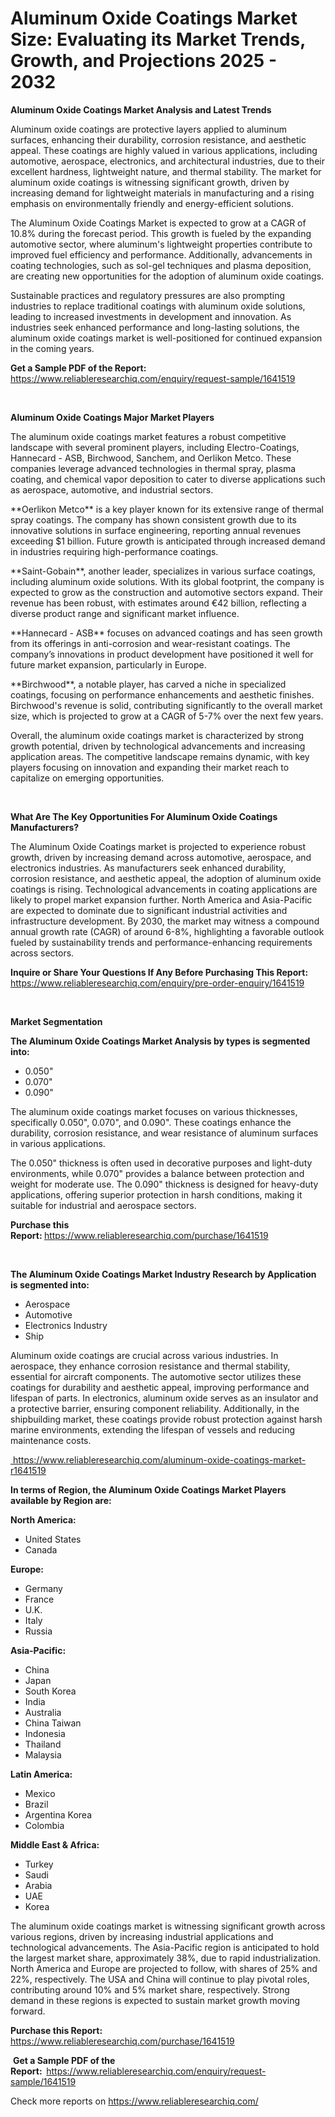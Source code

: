<p><h1>Aluminum Oxide Coatings Market Size: Evaluating its Market Trends, Growth, and Projections 2025 - 2032</h1></p><p><strong>Aluminum Oxide Coatings Market Analysis and Latest Trends</strong></p>
<p><p>Aluminum oxide coatings are protective layers applied to aluminum surfaces, enhancing their durability, corrosion resistance, and aesthetic appeal. These coatings are highly valued in various applications, including automotive, aerospace, electronics, and architectural industries, due to their excellent hardness, lightweight nature, and thermal stability. The market for aluminum oxide coatings is witnessing significant growth, driven by increasing demand for lightweight materials in manufacturing and a rising emphasis on environmentally friendly and energy-efficient solutions.</p><p>The Aluminum Oxide Coatings Market is expected to grow at a CAGR of 10.8% during the forecast period. This growth is fueled by the expanding automotive sector, where aluminum's lightweight properties contribute to improved fuel efficiency and performance. Additionally, advancements in coating technologies, such as sol-gel techniques and plasma deposition, are creating new opportunities for the adoption of aluminum oxide coatings. </p><p>Sustainable practices and regulatory pressures are also prompting industries to replace traditional coatings with aluminum oxide solutions, leading to increased investments in development and innovation. As industries seek enhanced performance and long-lasting solutions, the aluminum oxide coatings market is well-positioned for continued expansion in the coming years.</p></p>
<p><strong>Get a Sample PDF of the Report:&nbsp;</strong> <a href="https://www.reliableresearchiq.com/enquiry/request-sample/1641519?utm_campaign=2883&utm_medium=2&utm_source=Github&utm_content=ia&utm_term=02042025&utm_id=aluminum-oxide-coatings">https://www.reliableresearchiq.com/enquiry/request-sample/1641519</a></p>
<p>&nbsp;</p>
<p><strong>Aluminum Oxide Coatings Major Market Players</strong></p>
<p><p>The aluminum oxide coatings market features a robust competitive landscape with several prominent players, including Electro-Coatings, Hannecard - ASB, Birchwood, Sanchem, and Oerlikon Metco. These companies leverage advanced technologies in thermal spray, plasma coating, and chemical vapor deposition to cater to diverse applications such as aerospace, automotive, and industrial sectors.</p><p>**Oerlikon Metco** is a key player known for its extensive range of thermal spray coatings. The company has shown consistent growth due to its innovative solutions in surface engineering, reporting annual revenues exceeding $1 billion. Future growth is anticipated through increased demand in industries requiring high-performance coatings.</p><p>**Saint-Gobain**, another leader, specializes in various surface coatings, including aluminum oxide solutions. With its global footprint, the company is expected to grow as the construction and automotive sectors expand. Their revenue has been robust, with estimates around €42 billion, reflecting a diverse product range and significant market influence.</p><p>**Hannecard - ASB** focuses on advanced coatings and has seen growth from its offerings in anti-corrosion and wear-resistant coatings. The company’s innovations in product development have positioned it well for future market expansion, particularly in Europe.</p><p>**Birchwood**, a notable player, has carved a niche in specialized coatings, focusing on performance enhancements and aesthetic finishes. Birchwood's revenue is solid, contributing significantly to the overall market size, which is projected to grow at a CAGR of 5-7% over the next few years.</p><p>Overall, the aluminum oxide coatings market is characterized by strong growth potential, driven by technological advancements and increasing application areas. The competitive landscape remains dynamic, with key players focusing on innovation and expanding their market reach to capitalize on emerging opportunities.</p></p>
<p>&nbsp;</p>
<p><strong>What Are The Key Opportunities For Aluminum Oxide Coatings Manufacturers?</strong></p>
<p><p>The Aluminum Oxide Coatings market is projected to experience robust growth, driven by increasing demand across automotive, aerospace, and electronics industries. As manufacturers seek enhanced durability, corrosion resistance, and aesthetic appeal, the adoption of aluminum oxide coatings is rising. Technological advancements in coating applications are likely to propel market expansion further. North America and Asia-Pacific are expected to dominate due to significant industrial activities and infrastructure development. By 2030, the market may witness a compound annual growth rate (CAGR) of around 6-8%, highlighting a favorable outlook fueled by sustainability trends and performance-enhancing requirements across sectors.</p></p>
<p><strong>Inquire or Share Your Questions If Any Before Purchasing This Report:</strong> <a href="https://www.reliableresearchiq.com/enquiry/pre-order-enquiry/1641519?utm_campaign=2883&utm_medium=2&utm_source=Github&utm_content=ia&utm_term=02042025&utm_id=aluminum-oxide-coatings">https://www.reliableresearchiq.com/enquiry/pre-order-enquiry/1641519</a></p>
<p>&nbsp;</p>
<p><strong>Market Segmentation</strong></p>
<p><strong>The Aluminum Oxide Coatings Market Analysis by types is segmented into:</strong></p>
<p><ul><li>0.050"</li><li>0.070"</li><li>0.090"</li></ul></p>
<p><p>The aluminum oxide coatings market focuses on various thicknesses, specifically 0.050", 0.070", and 0.090". These coatings enhance the durability, corrosion resistance, and wear resistance of aluminum surfaces in various applications. </p><p>The 0.050" thickness is often used in decorative purposes and light-duty environments, while 0.070" provides a balance between protection and weight for moderate use. The 0.090" thickness is designed for heavy-duty applications, offering superior protection in harsh conditions, making it suitable for industrial and aerospace sectors.</p></p>
<p><strong>Purchase this Report:&nbsp;</strong><a href="https://www.reliableresearchiq.com/purchase/1641519?utm_campaign=2883&utm_medium=2&utm_source=Github&utm_content=ia&utm_term=02042025&utm_id=aluminum-oxide-coatings">https://www.reliableresearchiq.com/purchase/1641519</a></p>
<p>&nbsp;</p>
<p><strong>The Aluminum Oxide Coatings Market Industry Research by Application is segmented into:</strong></p>
<p><ul><li>Aerospace</li><li>Automotive</li><li>Electronics Industry</li><li>Ship</li></ul></p>
<p><p>Aluminum oxide coatings are crucial across various industries. In aerospace, they enhance corrosion resistance and thermal stability, essential for aircraft components. The automotive sector utilizes these coatings for durability and aesthetic appeal, improving performance and lifespan of parts. In electronics, aluminum oxide serves as an insulator and a protective barrier, ensuring component reliability. Additionally, in the shipbuilding market, these coatings provide robust protection against harsh marine environments, extending the lifespan of vessels and reducing maintenance costs.</p></p>
<p><a href="https://www.reliableresearchiq.com/aluminum-oxide-coatings-market-r1641519?utm_campaign=2883&utm_medium=2&utm_source=Github&utm_content=ia&utm_term=02042025&utm_id=aluminum-oxide-coatings">&nbsp;https://www.reliableresearchiq.com/aluminum-oxide-coatings-market-r1641519</a></p>
<p><strong>In terms of Region, the Aluminum Oxide Coatings Market Players available by Region are:</strong></p>
<p>
    <p> <strong> North America: </strong>
        <ul>
            <li>United States</li>
            <li>Canada</li>
        </ul>
        </p> 
    <p> <strong> Europe: </strong>
        <ul>
            <li>Germany</li>
            <li>France</li>
            <li>U.K.</li>
            <li>Italy</li>
            <li>Russia</li>
        </ul>
        </p> 
    <p> <strong> Asia-Pacific: </strong>
        <ul>
            <li>China</li>
            <li>Japan</li>
            <li>South Korea</li>
            <li>India</li>
            <li>Australia</li>
            <li>China Taiwan</li>
            <li>Indonesia</li>
            <li>Thailand</li>
            <li>Malaysia</li>
        </ul>
        </p> 
    <p> <strong> Latin America: </strong>
        <ul>
            <li>Mexico</li>
            <li>Brazil</li>
            <li>Argentina Korea</li>
            <li>Colombia</li>
        </ul>
        </p> 
    <p> <strong> Middle East & Africa: </strong>
        <ul>
            <li>Turkey</li>
            <li>Saudi</li>
            <li>Arabia</li>
            <li>UAE</li>
            <li>Korea</li>
        </ul>
    </p>
    </p>
<p><p>The aluminum oxide coatings market is witnessing significant growth across various regions, driven by increasing industrial applications and technological advancements. The Asia-Pacific region is anticipated to hold the largest market share, approximately 38%, due to rapid industrialization. North America and Europe are projected to follow, with shares of 25% and 22%, respectively. The USA and China will continue to play pivotal roles, contributing around 10% and 5% market share, respectively. Strong demand in these regions is expected to sustain market growth moving forward.</p></p>
<p><strong>Purchase this Report: </strong><a href="https://www.reliableresearchiq.com/purchase/1641519?utm_campaign=2883&utm_medium=2&utm_source=Github&utm_content=ia&utm_term=02042025&utm_id=aluminum-oxide-coatings">https://www.reliableresearchiq.com/purchase/1641519</a></p>
<p>&nbsp;<strong>Get a Sample PDF of the Report:&nbsp;&nbsp;</strong><a href="https://www.reliableresearchiq.com/enquiry/request-sample/1641519?utm_campaign=2883&utm_medium=2&utm_source=Github&utm_content=ia&utm_term=02042025&utm_id=aluminum-oxide-coatings">https://www.reliableresearchiq.com/enquiry/request-sample/1641519</a></p>
<p><strong></strong></p>
<p>Check more reports on <a href="https://www.reliableresearchiq.com/?utm_campaign=2883&utm_medium=2&utm_source=Github&utm_content=ia&utm_term=02042025&utm_id=aluminum-oxide-coatings">https://www.reliableresearchiq.com/</a></p>